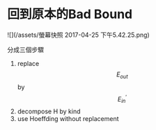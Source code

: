 # 回到原本的Bad Bound

![](/assets/螢幕快照 2017-04-25 下午5.42.25.png)

分成三個步驟

1. replace $$E_{out}$$ by $$E_{in}^\prime$$
2. decompose H by kind
3. use Hoeffding without replacement





